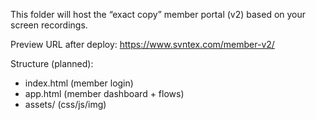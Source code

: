 This folder will host the “exact copy” member portal (v2) based on your screen recordings.

Preview URL after deploy: https://www.svntex.com/member-v2/

Structure (planned):
- index.html (member login)
- app.html (member dashboard + flows)
- assets/ (css/js/img)
